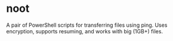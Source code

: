 # noot

A pair of PowerShell scripts for transferring files using ping. Uses encryption, supports resuming, and works with big (1GB+) files.